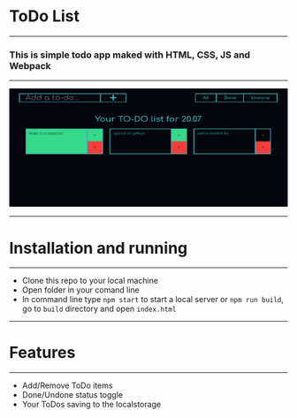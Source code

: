 # ToDo List
____

### This is simple todo app maked with HTML, CSS, JS and Webpack
____
![Screenshot](screenshot.png "Screenshot")
____
# Installation and running
____
- Clone this repo to your local machine
- Open folder in your comand line
- In command line type `npm start` to start a local server
  or `npm run build`, go to `build` directory and open `index.html`
____
# Features
____
- Add/Remove ToDo items
- Done/Undone status toggle
- Your ToDos saving to the localstorage